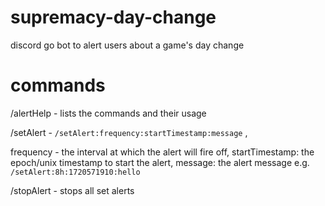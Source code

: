 # supremacy-day-change
discord go bot to alert users about a game's day change

# commands
/alertHelp - lists the commands and their usage

/setAlert  - ```/setAlert:frequency:startTimestamp:message``` , 

frequency - the interval at which the alert will fire off, 
startTimestamp: the epoch/unix timestamp to start the alert, 
message: the alert message
e.g. ```/setAlert:8h:1720571910:hello```

/stopAlert - stops all set alerts
